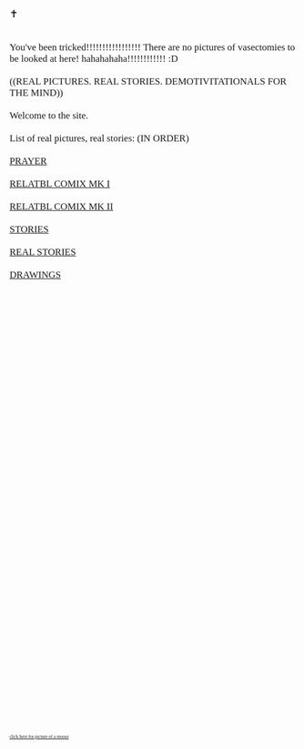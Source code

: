 <p style = "font-family:MS UI Gothic;font-size:18px;">
✝
<p style = "font-family:MS UI Gothic;font-size:17px;">
<br>
<link rel="shortcut icon" href="http://reallydisgustingvasectomypictures.net/favicon.ico" />
You've been tricked!!!!!!!!!!!!!!!!! There are no pictures of vasectomies to be looked at here! hahahahaha!!!!!!!!!!!! :D
<br>
<br>
((REAL PICTURES. REAL STORIES. DEMOTIVITATIONALS FOR THE MIND)) 
<br>
<br> 
Welcome to the site.
<br>
<br>
List of real pictures, real stories: (IN ORDER) 
<br>
<br>
<a href="prayer.html">PRAYER</a>
<br>
<br>
<a href="relatblcomix.html">RELATBL COMIX MK I</a>
<br>
<br>
<a href="relatblcomix2.html">RELATBL COMIX MK II</a>
<br>
<br>
<a href="stories.html">STORIES</a>
<br>
<br>
<a href="real_stories.html">REAL STORIES</a>
<br>
<br>
<a href="drawings.html">DRAWINGS</a>
<br>
<br>
<br>
<br>
<br>
<br>
<br>
<br>
<br>
<br>
<br>
<br>
<br>
<br>
<br>
<br>
<br>
<br>
<br>
<br>
<br>
<br>
<br>
<br>
<br>
<br>
<br>
<br>
<br>
<br>
<br>
<br>
<br>
<br>
<br>
<br>
<br>
<br>
<br>
<br>
 <p style = "font-family:MS UI Gothic;font-size:8px;">
 <a href="http://www.mountainyahoos.com/SkiResorts/Mascots/TheCanyons-UT_Mascot-Murdock_KS_IMG_0804_680x921.jpg">click here for picture of a moose </a>

